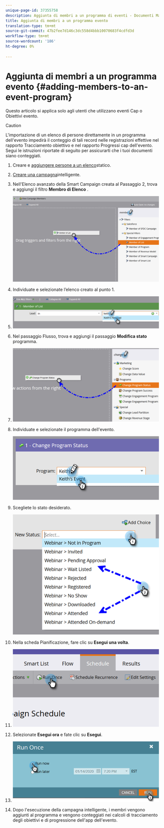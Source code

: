 ```yaml
---
unique-page-id: 37355758
description: Aggiunta di membri a un programma di eventi - Documenti Marketo - Documentazione prodotto
title: Aggiunta di membri a un programma evento
translation-type: tm+mt
source-git-commit: 47b2fee7d146c3dc558d4bbb10070683f4cdfd3d
workflow-type: tm+mt
source-wordcount: '186'
ht-degree: 0%

---
```



# Aggiunta di membri a un programma evento {#adding-members-to-an-event-program}

Questo articolo si applica solo agli utenti che utilizzano eventi Cap o Obiettivi evento.

>[!CAUTION]
>
>L&#39;importazione di un elenco di persone direttamente in un programma dell&#39;evento impedirà il conteggio di tali record nelle registrazioni effettive nel rapporto Tracciamento obiettivo e nel rapporto Progressi cap dell&#39;evento. Segui le istruzioni riportate di seguito per assicurarti che i tuoi documenti siano conteggiati.

1. Creare e [aggiungere persone a un elenco](http://docs.marketo.com/x/ecKt)statico.
1. [Creare una campagna](http://docs.marketo.com/x/M4AR)intelligente.
1. Nell&#39;Elenco avanzato della Smart Campaign creata al Passaggio 2, trova e aggiungi il filtro **Membro di Elenco** .

   ![](assets/three.png)

1. Individuate e selezionate l’elenco creato al punto 1.
1. ![](assets/four.png)

1. Nel passaggio Flusso, trova e aggiungi il passaggio **Modifica stato** programma.
1. ![](assets/five.png)

1. Individuate e selezionate il programma dell&#39;evento.

   ![](assets/six.png)

1. Scegliete lo stato desiderato.

   ![](assets/seven.png)

1. Nella scheda Pianificazione, fare clic su **Esegui una volta**.
1. ![](assets/eight.png)

1. Selezionate **Esegui ora** e fate clic su **Esegui**.
1. ![](assets/nine.png)

1. Dopo l&#39;esecuzione della campagna intelligente, i membri vengono aggiunti al programma e vengono conteggiati nei calcoli di tracciamento degli obiettivi e di progressione dell&#39;app dell&#39;evento.

